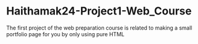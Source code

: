 # Haithamak24-Project1-Web_Course
The first project of the web preparation course is related to making a small portfolio page for you by only using pure HTML
